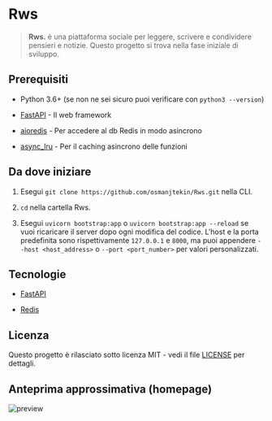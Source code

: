 # Rws

> **Rws.** è una piattaforma sociale per leggere, scrivere e condividere pensieri e notizie.
> Questo progetto si trova nella fase iniziale di sviluppo.

## Prerequisiti

* Python 3.6+ (se non ne sei sicuro puoi verificare con `python3 --version`)

* [FastAPI](https://github.com/tiangolo/fastapi) - Il web framework

* [aioredis](https://github.com/aio-libs/aioredis) - Per accedere al db Redis in modo asincrono

* [async_lru](https://github.com/aio-libs/async_lru) - Per il caching asincrono delle funzioni

## Da dove iniziare

1. Esegui `git clone https://github.com/osmanjtekin/Rws.git` nella CLI.

2. `cd` nella cartella Rws.

3. Esegui `uvicorn bootstrap:app` o `uvicorn bootstrap:app --reload` se vuoi ricaricare il server dopo ogni modifica del codice. L'host e la porta predefinita sono rispettivamente `127.0.0.1` e `8000`, ma puoi appendere `--host <host_address>` o `--port <port_number>` per valori personalizzati.

## Tecnologie

* [FastAPI](https://github.com/tiangolo/fastapi)

* [Redis](https://redis.io)

## Licenza

Questo progetto è rilasciato sotto licenza MIT - vedi il file [LICENSE](LICENSE) per dettagli.

## Anteprima approssimativa (homepage)
![preview](https://github.com/osmanjtekin/Rws/blob/master/misc/preview.png?raw=true)